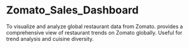 # Zomato_Sales_Dashboard
To visualize and analyze global restaurant data from Zomato. provides a comprehensive view of restaurant trends on Zomato globally. Useful for trend analysis and cuisine diversity.
